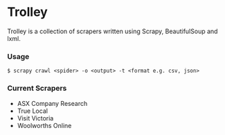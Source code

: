 Trolley
=======

Trolley is a collection of scrapers written using Scrapy, BeautifulSoup and lxml.

### Usage

`$ scrapy crawl <spider> -o <output> -t <format e.g. csv, json>`

### Current Scrapers
* ASX Company Research
* True Local
* Visit Victoria
* Woolworths Online
